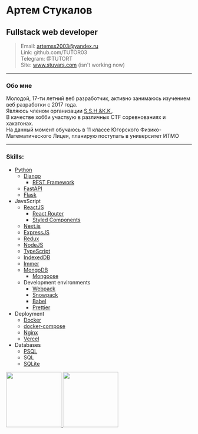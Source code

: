 # Артем Стукалов
## Fullstack web developer

> Email: artemss2003@yandex.ru  
> Link: github.com/TUTOR03  
> Telegram: @TUTORT  
> Site: www.stuvars.com (isn't working now)

---

### Обо мне

Молодой, 17-ти летний веб разработчик, активно занимаюсь изучением веб разработки с 2017 года.  
Являюсь членом организации [S.S.H.&K.K.](https://github.com/SSH-KK).  
В качестве хобби участвую в различных CTF соревнованиях и хакатонах.  
На данный момент обучаюсь в 11 классе Югорского Физико-Математического Лицея, планирую поступать в университет ИТМО

---
### Skills:
* [Python](https://www.python.org)
    * [Django](https://www.djangoproject.com)
        * [REST Framework](https://www.django-rest-framework.org)
    * [FastAPI](https://fastapi.tiangolo.com)
    * [Flask](https://flask.palletsprojects.com)
* JavsScript
    * [ReactJS](https://reactjs.org)
        * [React Router](https://reactrouter.com)
        * [Styled Components](https://styled-components.com)
    * [Next.js](https://nextjs.org)
    * [ExpressJS](https://expressjs.com)
    * [Redux](https://redux.js.org)
    * [NodeJS](https://nodejs.org)
    * [TypeScript](https://www.typescriptlang.org)
    * [IndexedDB](https://github.com/jakearchibald/idb)
    * [Immer](https://immerjs.github.io/immer)
    * [MongoDB](https://www.mongodb.com)
        * [Mongoose](https://mongoosejs.com)
    * Development environments
        * [Webpack](https://webpack.js.org)
        * [Snowpack](https://www.snowpack.dev)
        * [Babel](https://babeljs.io)
        * [Prettier](https://prettier.io)
* Deployment
    * [Docker](https://www.docker.com)
    * [docker-compose](https://docs.docker.com/compose)
    * [Nginx](https://nginx.org)
    * [Vercel](https://vercel.com)
* Databases
    * [PSQL](https://postgrespro.ru)
    * SQL
    * [SQLite](https://www.sqlite.org)
 
<a href="http://stuvars.com/"><img height="150" src="https://github-readme-stats.vercel.app/api?username=TUTOR03&show_icons=true&include_all_commits=true&count_private=true&theme=dark" />
<img height="150" src="https://github-readme-stats.vercel.app/api/top-langs/?username=TUTOR03&layout=compact&theme=dark" /></a>
